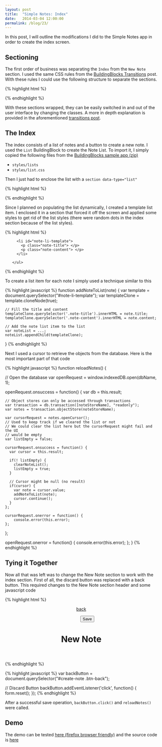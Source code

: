 ```yaml
---
layout: post
title:  "Simple Notes: Index"
date:   2014-03-04 12:00:00
permalink: /blog/23/
---
```


In this post, I will outline the modifications I did to the Simple Notes app in order to create the index screen.

## Sectioning

The first order of business was separating the `Index` from the `New Note` section. I used the same CSS rules from the [BuildingBlocks Transitions](/blog/10/) post. With these rules I could use the following structure to separate the sections.

{% highlight html %}
<section role="region" data-position="current">
<!-- Index section content goes here -->
</section>

<section role="region" data-position="right">
<!-- create-note section content goes here -->
</section>
{% endhighlight  %}

With these sections wrapped, they can be easily switched in and out of the user interface by changing the classes. A more in depth explanation is provided in the aforementioned [transitions post](/blog/10/).

## The Index

The index consists of a list of notes and a button to create a new note. I used the `List` BuildingBlock to create the Note List. To import it, I simply copied the following files from the [BuildingBlocks sample app (zip)](https://github.com/buildingfirefoxos/Building-Blocks/archive/gh-pages.zip)

* `styles/lists`
* `styles/list.css`

Then I just had to enclose the list with a `section data-type="list"`

{% highlight html %}
<section data-type="list">
<!-- List goes in here -->
</section>
{% endhighlight  %}

Since I planned on populating the list dynamically, I created a template list item. I enclosed it in a section that forced it off the screen and applied some styles to get rid of the list styles (there were random dots in the index section because of the list styles).

{% highlight html %}
<section role="region" data-position="right">
  <section data-type="list">
    <ul>

      <li id="note-li-template">
	    <p class="note-title"> </p>
		<p class="note-content"> </p>
	  </li>
	  
	</ul>
  </section>
</section>
{% endhighlight  %}

To create a list item for each note I simply used a technique similar to this

{% highlight javascript %}
function addNoteToList(note) {
    var template = document.querySelector("#note-li-template");
    var templateClone = template.cloneNode(true);

	// Fill the title and content
	templateClone.querySelector('.note-title').innerHTML = note.title;
    templateClone.querySelector('.note-content').innerHTML = note.content;

	// Add the note list item to the list
    var noteList = ...;
    noteList.appendChild(templateClone);
}
{% endhighlight %}

Next I used a cursor to retrieve the objects from the database. Here is the most important part of that code

{% highlight javascript %}
function reloadNotes() {

  // Open the database
  var openRequest = window.indexedDB.open(dbName, 1);
    
  openRequest.onsuccess = function() {
    var db = this.result;

	// Object stores can only be accessed through transactions
    var transaction = db.transaction([noteStoreName], "readonly");
    var notes = transaction.objectStore(noteStoreName);

    var cursorRequest = notes.openCursor();
	// Used to keep track if we cleared the list or not
	// We could clear the list here but the cursorRequest might fail and the UI
    // would be empty
    var listEmpty = false;
	
    cursorRequest.onsuccess = function() {
	  var cursor = this.result;

	  if(! listEmpty) {
		clearNoteList();
		listEmpty = true;
	  }

	  // Cursor might be null (no result)
	  if(cursor) {
		var note = cursor.value;
		addNoteToList(note);
		cursor.continue();
	  }
	};

	cursorRequest.onerror = function() {
	    console.error(this.error);
	};
  };

  openRequest.onerror = function() {
    console.error(this.error);
  };
}
{% endhighlight %}

## Tying it Together

Now all that was left was to change the New Note section to work with the index section. First of all, the discard button was replaced with a back button. This required changes to the New Note section header and some javascript code

{% highlight html %}
<header>
  <a class="btn-back" href="#">
    <span class="icon icon-back">back</span>
  </a>
  <menu type="toolbar">
    <button id="btn-create-note-save">Save</button>
  </menu>
  <h1>New Note</h1>
</header>
{% endhighlight %}

{% highlight javascript %}
var backButton = document.querySelector("#create-note .btn-back");

// Discard Button
backButton.addEventListener('click', function() {
  form.reset();
});
{% endhighlight %}

After a successful save operation, `backButton.click()` and `reloadNotes()` were called.

## Demo

The demo can be tested [here (firefox browser friendly)](/demos/21/) and the source code is [here](https://github.com/NakedFerret/NakedFerret.github.io/tree/master/demos/21)
